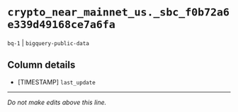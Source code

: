 # `crypto_near_mainnet_us._sbc_f0b72a6e339d49168ce7a6fa`
`bq-1` | `bigquery-public-data`

## Column details
* [TIMESTAMP] `last_update`

-------------------------------------------------------------------------------
*Do not make edits above this line.*
